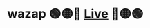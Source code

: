 # wazap   🟢🟡🔴 [Live](https://chromewebstore.google.com/detail/wazap/lnciaflalajnmppjfkhjnhhjiklbmpob) 🔴🟡🟢

